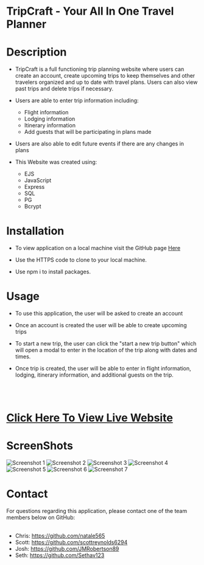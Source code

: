 # TripCraft - Your All In One Travel Planner

# Description

- TripCraft is a full functioning trip planning website where users can create an account, create upcoming trips to keep themselves and other travelers organized and up to date with travel plans. Users can also view past trips and delete trips if necessary. 

- Users are able to enter trip information including:  
  - Flight information
  - Lodging information
  - Itinerary information
  - Add guests that will be participating in plans made

- Users are also able to edit future events if there are any changes in plans
- This Website was created using:
  - EJS
  - JavaScript
  - Express
  - SQL
  - PG
  - Bcrypt


# Installation

- To view application on a local machine visit the GitHub page [Here](https://github.com/natale565/Trip-Planner)

- Use the HTTPS code to clone to your local machine.

- Use npm i to install packages.

# Usage

- To use this application, the user will be asked to create an account

- Once an account is created the user will be able to create upcoming trips

- To start a new trip, the user can click the "start a new trip button" which will open a modal to enter in the location of the trip along with dates and times.

- Once trip is created, the user will be able to enter in flight information, lodging, itinerary information, and additional guests on the trip.


<br>
<br>

# [Click Here To View Live Website](https://trip-planner-b5zi.onrender.com)


# ScreenShots

![Screenshot 1](/public/images/Screenshot%202024-09-10%20at%208.24.49 PM.png)
![Screenshot 2](/public/images/Screenshot%202024-09-10%20at%208.25.09 PM.png)
![Screenshot 3](/public/images/Screenshot%202024-09-10%20at%208.25.18 PM.png)
![Screenshot 4](/public/images/Screenshot%202024-09-10%20at%208.25.41 PM.png)
![Screenshot 5](/public/images/Screenshot%202024-09-10%20at%208.26.28 PM.png)
![Screenshot 6](/public/images/Screenshot%202024-09-10%20at%208.27.41 PM.png)
![Screenshot 7](/public/images/Screenshot%202024-09-10%20at%208.27.52 PM.png)

# Contact

For questions regarding this application, please contact one of the team members below on GitHub:
<br>
<br>
- Chris: https://github.com/natale565
- Scott: https://github.com/scottreynolds6294
- Josh: https://github.com/JMRobertson89
- Seth: https://github.com/Sethav123